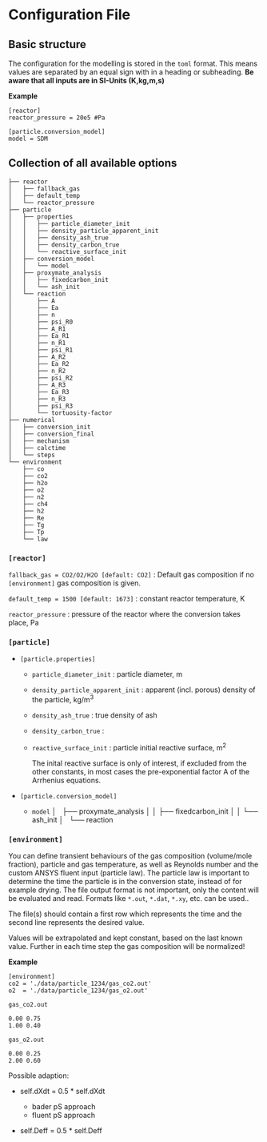 # Configuration File 

## Basic structure

The configuration for the modelling is stored in the `toml` format. This means values are separated by an equal sign with in a heading or subheading. **Be aware that all inputs are in SI-Units (K,kg,m,s)**

**Example**

```
[reactor]
reactor_pressure = 20e5 #Pa

[particle.conversion_model]
model = SDM
```

## Collection of all available options

```
├── reactor
│   ├── fallback_gas
│   ├── default_temp
│   └── reactor_pressure
├── particle
│   ├── properties
│   │   ├── particle_diameter_init
│   │   ├── density_particle_apparent_init
│   │   ├── density_ash_true
│   │   ├── density_carbon_true
│   │   └── reactive_surface_init
│   ├── conversion_model
│   │   └── model
│   ├── proxymate_analysis
│   │   ├── fixedcarbon_init
│   │   └── ash_init
│   └── reaction
│       ├── A
│       ├── Ea
│       ├── n
│       ├── psi_R0
│       ├── A_R1
│       ├── Ea_R1
│       ├── n_R1
│       ├── psi_R1
│       ├── A_R2
│       ├── Ea_R2
│       ├── n_R2
│       ├── psi_R2
│       ├── A_R3
│       ├── Ea_R3
│       ├── n_R3
│       ├── psi_R3
│       └── tortuosity-factor
├── numerical
│   ├── conversion_init
│   ├── conversion_final
│   ├── mechanism
│   ├── calctime
│   └── steps
└── environment
    ├── co  
    ├── co2 
    ├── h2o 
    ├── o2  
    ├── n2 
    ├── ch4
    ├── h2 
    ├── Re 
    ├── Tg 
    ├── Tp 
    └── law
```

### `[reactor]`

`fallback_gas = CO2/O2/H2O [default: CO2]`
: Default gas composition if no `[environment]` gas composition is given.

`default_temp = 1500 [default: 1673]`
: constant reactor temperature, $\mathrm{K}$

`reactor_pressure`
: pressure of the reactor where the conversion takes place, $\mathrm{Pa}$

### `[particle]`

- `[particle.properties]`

    - `particle_diameter_init`
      : particle diameter, $\mathrm{m}$

    - `density_particle_apparent_init`
      : apparent (incl. porous) density of the particle, $\mathrm{kg/m^3}$

    - `density_ash_true`
      : true density of ash

    - `density_carbon_true`
      : 
    
    - `reactive_surface_init`
      : particle initial reactive surface, $\mathrm{m^2}$

      The inital reactive surface is only of interest, if excluded from the other constants, in most cases the pre-exponential factor $\mathrm{A}$ of the Arrhenius equations.

- `[particle.conversion_model]`
    
    - `model`
│   ├── proxymate_analysis
│   │   ├── fixedcarbon_init
│   │   └── ash_init
│   └── reaction



### `[environment]`
   
You can define transient behaviours of the gas composition (volume/mole fraction), particle and gas temperature, as well as Reynolds number and the custom ANSYS fluent input (particle law). The particle law is important to determine the time the particle is in the conversion state, instead of for example drying. The file output format is not important, only the content will be evaluated and read. Formats like `*.out`, `*.dat`, `*.xy`, etc. can be used..

The file(s) should contain a first row which represents the time and the second line represents the desired value.

Values will be extrapolated and kept constant, based on the last known value. Further in each time step the gas composition will be normalized!

**Example**

```
[environment]
co2 = './data/particle_1234/gas_co2.out'
o2  = './data/particle_1234/gas_o2.out'
```


`gas_co2.out`
```
0.00 0.75
1.00 0.40
```

`gas_o2.out`
```
0.00 0.25
2.00 0.60
```





Possible adaption:

- self.dXdt = 0.5 * self.dXdt
    - bader pS approach
    - fluent pS approach

- self.Deff = 0.5 * self.Deff




<!-- 
#.. constant porosity during conversion
adaptionfactor = 1
-->


